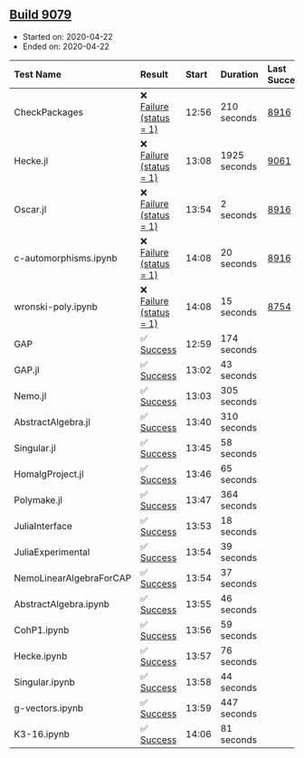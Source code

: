 ## [Build 9079](https://oscarci.mathematik.uni-kl.de/job/oscar/9079/)

* Started on: 2020-04-22
* Ended on: 2020-04-22

| Test Name    | Result | Start | Duration | Last Success | First Failure |
|:-------------|:-------|:------|:---------|:-------------|:--------------|
| CheckPackages | ❌ [Failure (status = 1)](https://oscarci.mathematik.uni-kl.de/job/oscar/9079/artifact/logs/build-9079/CheckPackages.log) | 12:56 | 210 seconds | [8916](https://oscarci.mathematik.uni-kl.de/job/oscar/8916/) | [8920](https://oscarci.mathematik.uni-kl.de/job/oscar/8920/) |
| Hecke.jl | ❌ [Failure (status = 1)](https://oscarci.mathematik.uni-kl.de/job/oscar/9079/artifact/logs/build-9079/Hecke.jl.log) | 13:08 | 1925 seconds | [9061](https://oscarci.mathematik.uni-kl.de/job/oscar/9061/) | [9062](https://oscarci.mathematik.uni-kl.de/job/oscar/9062/) |
| Oscar.jl | ❌ [Failure (status = 1)](https://oscarci.mathematik.uni-kl.de/job/oscar/9079/artifact/logs/build-9079/Oscar.jl.log) | 13:54 | 2 seconds | [8916](https://oscarci.mathematik.uni-kl.de/job/oscar/8916/) | [8920](https://oscarci.mathematik.uni-kl.de/job/oscar/8920/) |
| c-automorphisms.ipynb | ❌ [Failure (status = 1)](https://oscarci.mathematik.uni-kl.de/job/oscar/9079/artifact/logs/build-9079/c-automorphisms.ipynb.log) | 14:08 | 20 seconds | [8916](https://oscarci.mathematik.uni-kl.de/job/oscar/8916/) | [8920](https://oscarci.mathematik.uni-kl.de/job/oscar/8920/) |
| wronski-poly.ipynb | ❌ [Failure (status = 1)](https://oscarci.mathematik.uni-kl.de/job/oscar/9079/artifact/logs/build-9079/wronski-poly.ipynb.log) | 14:08 | 15 seconds | [8754](https://oscarci.mathematik.uni-kl.de/job/oscar/8754/) | [8755](https://oscarci.mathematik.uni-kl.de/job/oscar/8755/) |
| GAP | ✅ [Success](https://oscarci.mathematik.uni-kl.de/job/oscar/9079/artifact/logs/build-9079/GAP.log) | 12:59 | 174 seconds |  |  |
| GAP.jl | ✅ [Success](https://oscarci.mathematik.uni-kl.de/job/oscar/9079/artifact/logs/build-9079/GAP.jl.log) | 13:02 | 43 seconds |  |  |
| Nemo.jl | ✅ [Success](https://oscarci.mathematik.uni-kl.de/job/oscar/9079/artifact/logs/build-9079/Nemo.jl.log) | 13:03 | 305 seconds |  |  |
| AbstractAlgebra.jl | ✅ [Success](https://oscarci.mathematik.uni-kl.de/job/oscar/9079/artifact/logs/build-9079/AbstractAlgebra.jl.log) | 13:40 | 310 seconds |  |  |
| Singular.jl | ✅ [Success](https://oscarci.mathematik.uni-kl.de/job/oscar/9079/artifact/logs/build-9079/Singular.jl.log) | 13:45 | 58 seconds |  |  |
| HomalgProject.jl | ✅ [Success](https://oscarci.mathematik.uni-kl.de/job/oscar/9079/artifact/logs/build-9079/HomalgProject.jl.log) | 13:46 | 65 seconds |  |  |
| Polymake.jl | ✅ [Success](https://oscarci.mathematik.uni-kl.de/job/oscar/9079/artifact/logs/build-9079/Polymake.jl.log) | 13:47 | 364 seconds |  |  |
| JuliaInterface | ✅ [Success](https://oscarci.mathematik.uni-kl.de/job/oscar/9079/artifact/logs/build-9079/JuliaInterface.log) | 13:53 | 18 seconds |  |  |
| JuliaExperimental | ✅ [Success](https://oscarci.mathematik.uni-kl.de/job/oscar/9079/artifact/logs/build-9079/JuliaExperimental.log) | 13:54 | 39 seconds |  |  |
| NemoLinearAlgebraForCAP | ✅ [Success](https://oscarci.mathematik.uni-kl.de/job/oscar/9079/artifact/logs/build-9079/NemoLinearAlgebraForCAP.log) | 13:54 | 37 seconds |  |  |
| AbstractAlgebra.ipynb | ✅ [Success](https://oscarci.mathematik.uni-kl.de/job/oscar/9079/artifact/logs/build-9079/AbstractAlgebra.ipynb.log) | 13:55 | 46 seconds |  |  |
| CohP1.ipynb | ✅ [Success](https://oscarci.mathematik.uni-kl.de/job/oscar/9079/artifact/logs/build-9079/CohP1.ipynb.log) | 13:56 | 59 seconds |  |  |
| Hecke.ipynb | ✅ [Success](https://oscarci.mathematik.uni-kl.de/job/oscar/9079/artifact/logs/build-9079/Hecke.ipynb.log) | 13:57 | 76 seconds |  |  |
| Singular.ipynb | ✅ [Success](https://oscarci.mathematik.uni-kl.de/job/oscar/9079/artifact/logs/build-9079/Singular.ipynb.log) | 13:58 | 44 seconds |  |  |
| g-vectors.ipynb | ✅ [Success](https://oscarci.mathematik.uni-kl.de/job/oscar/9079/artifact/logs/build-9079/g-vectors.ipynb.log) | 13:59 | 447 seconds |  |  |
| K3-16.ipynb | ✅ [Success](https://oscarci.mathematik.uni-kl.de/job/oscar/9079/artifact/logs/build-9079/K3-16.ipynb.log) | 14:06 | 81 seconds |  |  |
